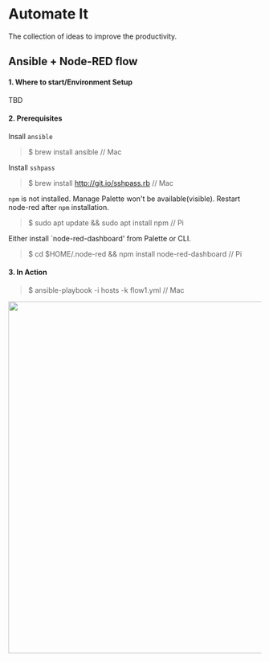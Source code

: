 # Automate It

The collection of ideas to improve the productivity.   

## Ansible + Node-RED flow

#### 1. Where to start/Environment Setup

TBD

#### 2. Prerequisites

Insall `ansible` 

> $ brew install ansible // Mac

Install `sshpass`

> $ brew install http://git.io/sshpass.rb // Mac

`npm` is not installed. Manage Palette won't be available(visible). Restart node-red after `npm` installation.

> $ sudo apt update && sudo apt install npm // Pi

Either install `node-red-dashboard' from Palette or CLI.

> $ cd $HOME/.node-red && npm install node-red-dashboard // Pi

#### 3. In Action

> $ ansible-playbook -i hosts -k flow1.yml  // Mac

<p align="center">
<img src="https://github.com/phyunsj/automate-it/blob/master/ansible-node-red/ansible-node-red-flow-change-text.gif" width="700px"/>
</p>
